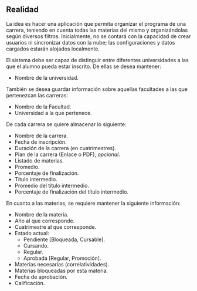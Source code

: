 ## Realidad

La idea es hacer una aplicación que permita organizar el programa de una carrera, teniendo en cuenta todas las materias del mismo y organizándolas según diversos filtros. Inicialmente, no se contará con la capacidad de crear usuarios ni sincronizar datos con la nube; las configuraciones y datos cargados estarán alojados localmente. 

El sistema debe ser capaz de distinguir entre diferentes universidades a las que el alumno pueda estar inscrito. De ellas se desea mantener:
- Nombre de la universidad.

También se desea guardar información sobre aquellas facultades a las que pertenezcan las carreras:
- Nombre de la Facultad.
- Universidad a la que pertenece.

De cada carrera se quiere almacenar lo siguiente:
- Nombre de la carrera.
- Fecha de inscripción.
- Duración de la carrera (en cuatrimestres).
- Plan de la carrera (Enlace o PDF), *opcional*.
- Listado de materias.
- Promedio.
- Porcentaje de finalización.
- Título intermedio.
- Promedio del título intermedio.
- Porcentaje de finalización del título intermedio.

En cuanto a las materias, se requiere mantener la siguiente información:
- Nombre de la materia.
- Año al que corresponde.
- Cuatrimestre al que corresponde.
- Estado actual:    
    - Pendiente [Bloqueada, Cursable].
    - Cursando.
    - Regular.
    - Aprobada [Regular, Promoción].
- Materias necesarias (correlatividades).
- Materias bloqueadas por esta materia.
- Fecha de aprobación.
- Calificación.
